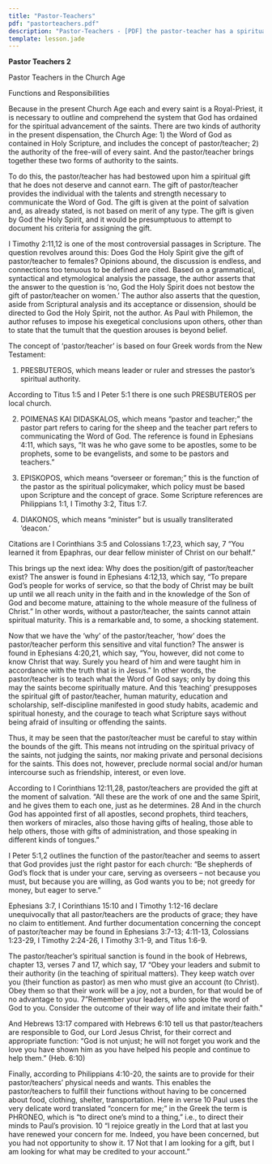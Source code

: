 ```yaml
---
title: "Pastor-Teachers"
pdf: "pastorteachers.pdf"
description: "Pastor-Teachers - [PDF] the pastor-teacher has a spiritual gift that he does not deserve and cannot earn."
template: lesson.jade
---
```



**Pastor Teachers 2**

Pastor Teachers in the Church Age  

Functions and Responsibilities

Because in the present Church Age each and every saint is a
Royal-Priest, it is necessary to outline and comprehend the system that
God has ordained for the spiritual advancement of the saints. There are
two kinds of authority in the present dispensation, the Church Age: 1)
the Word of God as contained in Holy Scripture, and includes the concept
of pastor/teacher; 2) the authority of the free-will of every saint. And
the pastor/teacher brings together these two forms of authority to the
saints.

To do this, the pastor/teacher has had bestowed upon him a spiritual
gift that he does not deserve and cannot earn. The gift of
pastor/teacher provides the individual with the talents and strength
necessary to communicate the Word of God. The gift is given at the point
of salvation and, as already stated, is not based on merit of any type.
The gift is given by God the Holy Spirit, and it would be presumptuous
to attempt to document his criteria for assigning the gift.

I Timothy 2:11,12 is one of the most controversial passages in
Scripture. The question revolves around this: Does God the Holy Spirit
give the gift of pastor/teacher to females? Opinions abound, the
discussion is endless, and connections too tenuous to be defined are
cited. Based on a grammatical, syntactical and etymological analysis the
passage, the author asserts that the answer to the question is ‘no, God
the Holy Spirit does not bestow the gift of pastor/teacher on women.’
The author also asserts that the question, aside from Scriptural
analysis and its acceptance or dissension, should be directed to God the
Holy Spirit, not the author. As Paul with Philemon, the author refuses
to impose his exegetical conclusions upon others, other than to state
that the tumult that the question arouses is beyond belief.

The concept of ‘pastor/teacher’ is based on four Greek words from the
New Testament:

1. PRESBUTEROS, which means leader or ruler and stresses the pastor’s
spiritual authority.

According to Titus 1:5 and I Peter 5:1 there is one such PRESBUTEROS per
local church.

2. POIMENAS KAI DIDASKALOS, which means “pastor and teacher;” the pastor
part refers to caring for the sheep and the teacher part refers to
communicating the Word of God. The reference is found in Ephesians 4:11,
which says, “It was he who gave some to be apostles, some to be
prophets, some to be evangelists, and some to be pastors and teachers.”

3. EPISKOPOS, which means “overseer or foreman;” this is the function of
the pastor as the spiritual policymaker, which policy must be based upon
Scripture and the concept of grace. Some Scripture references are
Philippians 1:1, I Timothy 3:2, Titus 1:7.

4. DIAKONOS, which means “minister” but is usually transliterated
‘deacon.’

Citations are I Corinthians 3:5 and Colossians 1:7,23, which say, 7 “You
learned it from Epaphras, our dear fellow minister of Christ on our
behalf.”

This brings up the next idea: Why does the position/gift of
pastor/teacher exist? The answer is found in Ephesians 4:12,13, which
say, “To prepare God’s people for works of service, so that the body of
Christ may be built up until we all reach unity in the faith and in the
knowledge of the Son of God and become mature, attaining to the whole
measure of the fullness of Christ.” In other words, without a
pastor/teacher, the saints cannot attain spiritual maturity. This is a
remarkable and, to some, a shocking statement.

Now that we have the ‘why’ of the pastor/teacher, ‘how’ does the
pastor/teacher perform this sensitive and vital function? The answer is
found in Ephesians 4:20,21, which say, “You, however, did not come to
know Christ that way. Surely you heard of him and were taught him in
accordance with the truth that is in Jesus.” In other words, the
pastor/teacher is to teach what the Word of God says; only by doing this
may the saints become spiritually mature. And this ‘teaching’
presupposes the spiritual gift of pastor/teacher, human maturity,
education and scholarship, self-discipline manifested in good study
habits, academic and spiritual honesty, and the courage to teach what
Scripture says without being afraid of insulting or offending the
saints.

Thus, it may be seen that the pastor/teacher must be careful to stay
within the bounds of the gift. This means not intruding on the spiritual
privacy of the saints, not judging the saints, nor making private and
personal decisions for the saints. This does not, however, preclude
normal social and/or human intercourse such as friendship, interest, or
even love.

According to I Corinthians 12:11,28, pastor/teachers are provided the
gift at the moment of salvation. “All these are the work of one and the
same Spirit, and he gives them to each one, just as he determines. 28
And in the church God has appointed first of all apostles, second
prophets, third teachers, then workers of miracles, also those having
gifts of healing, those able to help others, those with gifts of
administration, and those speaking in different kinds of tongues.”

I Peter 5:1,2 outlines the function of the pastor/teacher and seems to
assert that God provides just the right pastor for each church: “Be
shepherds of God’s flock that is under your care, serving as overseers –
not because you must, but because you are willing, as God wants you to
be; not greedy for money, but eager to serve.”

Ephesians 3:7, I Corinthians 15:10 and I Timothy 1:12-16 declare
unequivocally that all pastor/teachers are the products of grace; they
have no claim to entitlement. And further documentation concerning the
concept of pastor/teacher may be found in Ephesians 3:7-13; 4:11-13,
Colossians 1:23-29, I Timothy 2:24-26, I Timothy 3:1-9, and Titus 1:6-9.

The pastor/teacher’s spiritual sanction is found in the book of Hebrews,
chapter 13, verses 7 and 17, which say, 17 “Obey your leaders and submit
to their authority (in the teaching of spiritual matters). They keep
watch over you (their function as pastor) as men who must give an
account (to Christ). Obey them so that their work will be a joy, not a
burden, for that would be of no advantage to you. 7”Remember your
leaders, who spoke the word of God to you. Consider the outcome of their
way of life and imitate their faith."

And Hebrews 13:17 compared with Hebrews 6:10 tell us that
pastor/teachers are responsible to God, our Lord Jesus Christ, for their
correct and appropriate function: “God is not unjust; he will not forget
you work and the love you have shown him as you have helped his people
and continue to help them.” (Heb. 6:10)

Finally, according to Philippians 4:10-20, the saints are to provide for
their pastor/teachers’ physical needs and wants. This enables the
pastor/teachers to fulfill their functions without having to be
concerned about food, clothing, shelter, transportation. Here in verse
10 Paul uses the very delicate word translated “concern for me;” in the
Greek the term is PHRONEO, which is “to direct one’s mind to a thing,”
i.e., to direct their minds to Paul’s provision. 10 “I rejoice greatly
in the Lord that at last you have renewed your concern for me. Indeed,
you have been concerned, but you had not opportunity to show it. 17 Not
that I am looking for a gift, but I am looking for what may be credited
to your account.”

